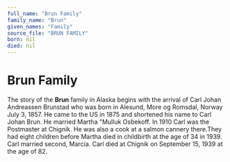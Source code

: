 ```yaml
---
full_name: "Brun Family"
family_name: "Brun"
given_names: "Family"
source_file: "BRUN FAMILY"
born: nil
died: nil
---
```

# Brun Family

The story of the **Brun** family in Alaska begins with the arrival of
Carl Johan Andreassen Brunstad who was born in Alesund, More og Romsdal,
Norway July 3, 1857. He came to the US in 1875 and shortened his name to
Carl Johan Brun. He married Martha "Mulluk Osbekoff. In 1910 Carl was
the Postmaster at Chignik. He was also a cook at a salmon cannery
there.They had eight children before Martha died in childbirth at the
age of 34 in 1939. Carl married second, Marcia. Carl died at Chignik on
September 15, 1939 at the age of 82.

